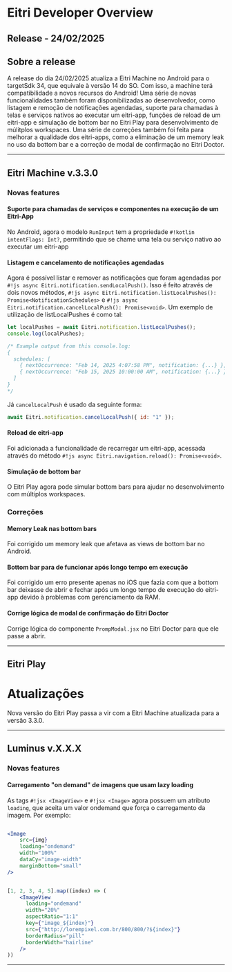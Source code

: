 # Eitri Developer Overview

## Release - 24/02/2025

## Sobre a release

A release do dia 24/02/2025 atualiza a Eitri Machine no Android para o targetSdk 34, que equivale à versão 14 do SO. Com isso, a machine terá compatibilidade a novos recursos do Android!
Uma série de novas funcionalidades também foram disponibilizadas ao desenvolvedor, como listagem e remoção de notificações agendadas, suporte para chamadas à telas e serviços nativos ao executar um eitri-app, funções de reload de um eitri-app e simulação de bottom bar no Eitri Play para desenvolvimento de múlitplos workspaces.
Uma série de correções também foi feita para melhorar a qualidade dos eitri-apps, como a eliminação de um memory leak no uso da bottom bar e a correção de modal de confirmação no Eitri Doctor.

---

## Eitri Machine v.3.3.0

### Novas features

#### Suporte para chamadas de serviços e componentes na execução de um Eitri-App

No Android, agora o modelo `RunInput` tem a propriedade `#!kotlin intentFlags: Int?`, permitindo que se chame uma tela ou serviço nativo ao executar um eitri-app

#### Listagem e cancelamento de notificações agendadas

Agora é possível listar e remover as notificações que foram agendadas por `#!js async Eitri.notification.sendLocalPush()`. Isso é feito através de dois novos métodos, `#!js async Eitri.notification.listLocalPushes(): Promise<NotificationSchedules>` e `#!js async Eitri.notification.cancelLocalPush(): Promise<void>`.
Um exemplo de utilização de listLocalPushes é como tal:

```js
let localPushes = await Eitri.notification.listLocalPushes();
console.log(localPushes);

/* Example output from this console.log:
{
  schedules: [
    { nextOccurrence: "Feb 14, 2025 4:07:58 PM", notification: {...} },
    { nextOccurrence: "Feb 15, 2025 10:00:00 AM", notification: {...} }
  ]
}
*/
```

Já `cancelLocalPush` é usado da seguinte forma:

```js
await Eitri.notification.cancelLocalPush({ id: "1" });
```

#### Reload de eitri-app

Foi adicionada a funcionalidade de recarregar um eitri-app, acessada através do método `#!js async Eitri.navigation.reload(): Promise<void>`.

#### Simulação de bottom bar

O Eitri Play agora pode simular bottom bars para ajudar no desenvolvimento com múltiplos workspaces.

### Correções

#### Memory Leak nas bottom bars

Foi corrigido um memory leak que afetava as views de bottom bar no Android.

#### Bottom bar para de funcionar após longo tempo em execução

Foi corrigido um erro presente apenas no iOS que fazia com que a bottom bar deixasse de abrir e fechar após um longo tempo de execução do eitri-app devido à problemas com gerenciamento da RAM.

#### Corrige lógica de modal de confirmação do Eitri Doctor

Corrige lógica do componente `PrompModal.jsx` no Eitri Doctor para que ele passe a abrir.

---

## Eitri Play

# Atualizações

Nova versão do Eitri Play passa a vir com a Eitri Machine atualizada para a versão 3.3.0.

---

## Luminus v.X.X.X

### Novas features

#### Carregamento "on demand" de imagens que usam lazy loading
As tags `#!jsx <ImageView>` e `#!jsx <Image>` agora possuem um atributo `loading`, que aceita um valor ondemand que força o carregamento da imagem.
Por exemplo:

```jsx

<Image
    src={img}
    loading="ondemand"
    width="100%"
    dataCy="image-width"
    marginBottom="small"
/>

```

```jsx

[1, 2, 3, 4, 5].map((index) => (
    <ImageView
      loading="ondemand"
      width="20%"
      aspectRatio="1:1"
      key={"image_${index}"}
      src={"http://lorempixel.com.br/800/800/?${index}"}
      borderRadius="pill"
      borderWidth="hairline"
	/>
))

```

---
